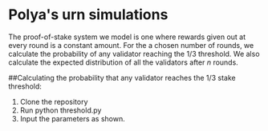 # Polya's urn simulations 
The proof-of-stake system we model is one where rewards given out at every round is a constant amount. For the a chosen number of rounds, we calculate the probability of any validator reaching the 1/3 threshold. We also calculate the expected distribution of all the validators after $n$ rounds.

##Calculating the probability that any validator reaches the 1/3 stake threshold:
1. Clone the repository
2. Run python threshold.py 
3. Input the parameters as shown. 
